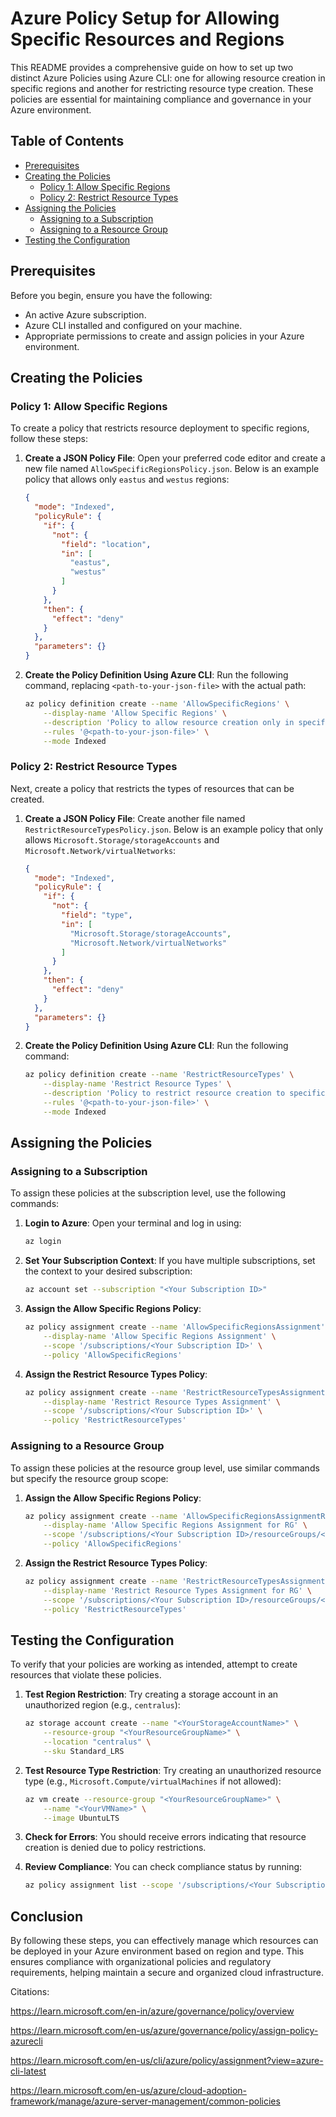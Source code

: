 # Azure Policy Setup for Allowing Specific Resources and Regions

This README provides a comprehensive guide on how to set up two distinct Azure Policies using Azure CLI: one for allowing resource creation in specific regions and another for restricting resource type creation. These policies are essential for maintaining compliance and governance in your Azure environment.

## Table of Contents

- [Prerequisites](#prerequisites)
- [Creating the Policies](#creating-the-policies)
  - [Policy 1: Allow Specific Regions](#policy-1-allow-specific-regions)
  - [Policy 2: Restrict Resource Types](#policy-2-restrict-resource-types)
- [Assigning the Policies](#assigning-the-policies)
  - [Assigning to a Subscription](#assigning-to-a-subscription)
  - [Assigning to a Resource Group](#assigning-to-a-resource-group)
- [Testing the Configuration](#testing-the-configuration)

## Prerequisites

Before you begin, ensure you have the following:

- An active Azure subscription.
- Azure CLI installed and configured on your machine.
- Appropriate permissions to create and assign policies in your Azure environment.

## Creating the Policies

### Policy 1: Allow Specific Regions

To create a policy that restricts resource deployment to specific regions, follow these steps:

1. **Create a JSON Policy File**: Open your preferred code editor and create a new file named `AllowSpecificRegionsPolicy.json`. Below is an example policy that allows only `eastus` and `westus` regions:

   ```json
   {
     "mode": "Indexed",
     "policyRule": {
       "if": {
         "not": {
           "field": "location",
           "in": [
             "eastus",
             "westus"
           ]
         }
       },
       "then": {
         "effect": "deny"
       }
     },
     "parameters": {}
   }
   ```

2. **Create the Policy Definition Using Azure CLI**: Run the following command, replacing `<path-to-your-json-file>` with the actual path:

   ```bash
   az policy definition create --name 'AllowSpecificRegions' \
       --display-name 'Allow Specific Regions' \
       --description 'Policy to allow resource creation only in specific regions.' \
       --rules '@<path-to-your-json-file>' \
       --mode Indexed
   ```

### Policy 2: Restrict Resource Types

Next, create a policy that restricts the types of resources that can be created.

1. **Create a JSON Policy File**: Create another file named `RestrictResourceTypesPolicy.json`. Below is an example policy that only allows `Microsoft.Storage/storageAccounts` and `Microsoft.Network/virtualNetworks`:

   ```json
   {
     "mode": "Indexed",
     "policyRule": {
       "if": {
         "not": {
           "field": "type",
           "in": [
             "Microsoft.Storage/storageAccounts",
             "Microsoft.Network/virtualNetworks"
           ]
         }
       },
       "then": {
         "effect": "deny"
       }
     },
     "parameters": {}
   }
   ```

2. **Create the Policy Definition Using Azure CLI**: Run the following command:

   ```bash
   az policy definition create --name 'RestrictResourceTypes' \
       --display-name 'Restrict Resource Types' \
       --description 'Policy to restrict resource creation to specific types.' \
       --rules '@<path-to-your-json-file>' \
       --mode Indexed
   ```

## Assigning the Policies

### Assigning to a Subscription

To assign these policies at the subscription level, use the following commands:

1. **Login to Azure**: Open your terminal and log in using:

   ```bash
   az login
   ```

2. **Set Your Subscription Context**: If you have multiple subscriptions, set the context to your desired subscription:

   ```bash
   az account set --subscription "<Your Subscription ID>"
   ```

3. **Assign the Allow Specific Regions Policy**:

   ```bash
   az policy assignment create --name 'AllowSpecificRegionsAssignment' \
       --display-name 'Allow Specific Regions Assignment' \
       --scope '/subscriptions/<Your Subscription ID>' \
       --policy 'AllowSpecificRegions'
   ```

4. **Assign the Restrict Resource Types Policy**:

   ```bash
   az policy assignment create --name 'RestrictResourceTypesAssignment' \
       --display-name 'Restrict Resource Types Assignment' \
       --scope '/subscriptions/<Your Subscription ID>' \
       --policy 'RestrictResourceTypes'
   ```

### Assigning to a Resource Group

To assign these policies at the resource group level, use similar commands but specify the resource group scope:

1. **Assign the Allow Specific Regions Policy**:

   ```bash
   az policy assignment create --name 'AllowSpecificRegionsAssignmentRG' \
       --display-name 'Allow Specific Regions Assignment for RG' \
       --scope '/subscriptions/<Your Subscription ID>/resourceGroups/<Your Resource Group Name>' \
       --policy 'AllowSpecificRegions'
   ```

2. **Assign the Restrict Resource Types Policy**:

   ```bash
   az policy assignment create --name 'RestrictResourceTypesAssignmentRG' \
       --display-name 'Restrict Resource Types Assignment for RG' \
       --scope '/subscriptions/<Your Subscription ID>/resourceGroups/<Your Resource Group Name>' \
       --policy 'RestrictResourceTypes'
   ```

## Testing the Configuration

To verify that your policies are working as intended, attempt to create resources that violate these policies.

1. **Test Region Restriction**: Try creating a storage account in an unauthorized region (e.g., `centralus`):

   ```bash
   az storage account create --name "<YourStorageAccountName>" \
       --resource-group "<YourResourceGroupName>" \
       --location "centralus" \
       --sku Standard_LRS
   ```

2. **Test Resource Type Restriction**: Try creating an unauthorized resource type (e.g., `Microsoft.Compute/virtualMachines` if not allowed):

   ```bash
   az vm create --resource-group "<YourResourceGroupName>" \
       --name "<YourVMName>" \
       --image UbuntuLTS
   ```

3. **Check for Errors**: You should receive errors indicating that resource creation is denied due to policy restrictions.

4. **Review Compliance**: You can check compliance status by running:

   ```bash
   az policy assignment list --scope '/subscriptions/<Your Subscription ID>'
   ```

## Conclusion

By following these steps, you can effectively manage which resources can be deployed in your Azure environment based on region and type. This ensures compliance with organizational policies and regulatory requirements, helping maintain a secure and organized cloud infrastructure.



Citations:

 https://learn.microsoft.com/en-in/azure/governance/policy/overview

 https://learn.microsoft.com/en-us/azure/governance/policy/assign-policy-azurecli

 https://learn.microsoft.com/en-us/cli/azure/policy/assignment?view=azure-cli-latest

 https://learn.microsoft.com/en-us/azure/cloud-adoption-framework/manage/azure-server-management/common-policies

 

 
